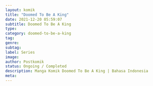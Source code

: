 ```yaml
---
layout: komik
title: "Doomed To Be A King"
date: 2021-12-20 05:59:07
subtitle: Doomed To Be A King
type: 
category: doomed-to-be-a-king
tag: 
genre: 
subtag: 
label: Series
image: 
author: Postkomik
status: Ongoing / Completed
description: Manga Komik Doomed To Be A King | Bahasa Indonesia
meta: 
---
```

